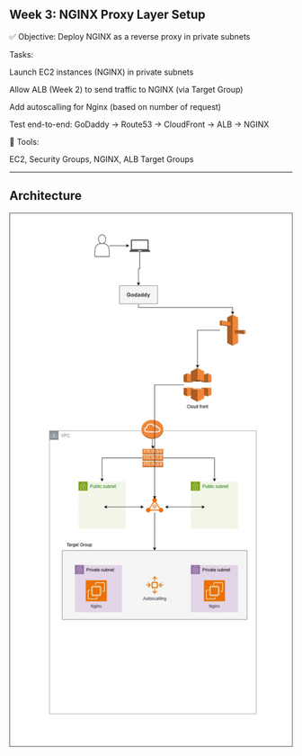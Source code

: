 ## Week 3: NGINX Proxy Layer Setup

✅ Objective: Deploy NGINX as a reverse proxy in private subnets

Tasks:

Launch EC2 instances (NGINX) in private subnets

Allow ALB (Week 2) to send traffic to NGINX (via Target Group)

Add autoscalling for Nginx (based on number of request)

Test end-to-end: GoDaddy → Route53 → CloudFront → ALB → NGINX

🔧 Tools:

EC2, Security Groups, NGINX, ALB Target Groups

---

## Architecture
![My Image](./Images/3-tier-week-4.jpg)